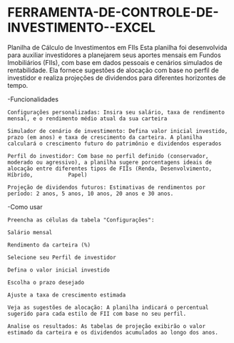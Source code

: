 # FERRAMENTA-DE-CONTROLE-DE-INVESTIMENTO--EXCEL

Planilha de Cálculo de Investimentos em FIIs
 Esta planilha foi desenvolvida para auxiliar investidores a planejarem seus aportes mensais em Fundos Imobiliários (FIIs), com base em dados pessoais e cenários simulados de rentabilidade. 
 Ela fornece sugestões de alocação com base no perfil de investidor e realiza projeções de dividendos para diferentes horizontes de tempo.

-Funcionalidades

    Configurações personalizadas: Insira seu salário, taxa de rendimento mensal, e o rendimento médio atual da sua carteira
    
    Simulador de cenário de investimento: Defina valor inicial investido, prazo (em anos) e taxa de crescimento da carteira. A planilha calculará o crescimento futuro do patrimônio e dividendos esperados
    
    Perfil do investidor: Com base no perfil definido (conservador, moderado ou agressivo), a planilha sugere porcentagens ideais de alocação entre diferentes tipos de FIIs (Renda, Desenvolvimento, Híbrido,           Papel)
    
    Projeção de dividendos futuros: Estimativas de rendimentos por período: 2 anos, 5 anos, 10 anos, 20 anos e 30 anos.

-Como usar

    Preencha as células da tabela "Configurações":

    Salário mensal

    Rendimento da carteira (%)

    Selecione seu Perfil de investidor
    
    Defina o valor inicial investido

    Escolha o prazo desejado

    Ajuste a taxa de crescimento estimada

    Veja as sugestões de alocação: A planilha indicará o percentual sugerido para cada estilo de FII com base no seu perfil.

    Analise os resultados: As tabelas de projeção exibirão o valor estimado da carteira e os dividendos acumulados ao longo dos anos.



